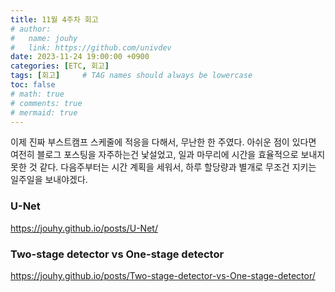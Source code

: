 ```yaml
---
title: 11월 4주차 회고
# author:
#   name: jouhy
#   link: https://github.com/univdev
date: 2023-11-24 19:00:00 +0900
categories: [ETC, 회고]
tags: [회고]     # TAG names should always be lowercase
toc: false
# math: true
# comments: true
# mermaid: true
---
```


이제 진짜 부스트캠프 스케줄에 적응을 다해서, 무난한 한 주였다.
아쉬운 점이 있다면 여전히 블로그 포스팅을 자주하는건 낯설었고, 일과 마무리에 시간을 효율적으로 보내지 못한 것 같다.
다음주부터는 시간 계획을 세워서, 하루 할당량과 별개로 무조건 지키는 일주일을 보내야겠다.

### **U-Net**
<https://jouhy.github.io/posts/U-Net/>

### **Two-stage detector vs One-stage detector**
<https://jouhy.github.io/posts/Two-stage-detector-vs-One-stage-detector/>

